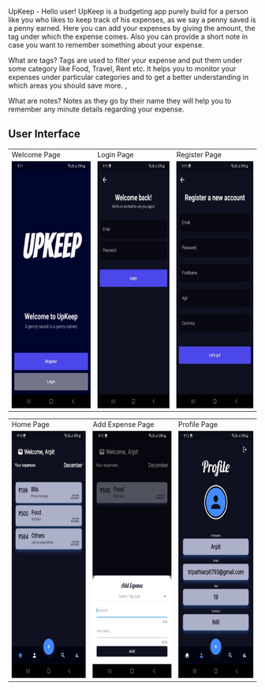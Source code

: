 UpKeep -
Hello user! UpKeep is a budgeting app purely build for a person like you who likes to keep track of his expenses, as we say a penny saved is a penny earned. Here you can add your expenses by giving the amount, the tag under which the expense comes. Also you can provide a short note in case you want to remember something about your expense.

What are tags?
Tags are used to filter your expense and put them under some category like Food, Travel, Rent etc. It helps you to monitor your expenses under particular categories and to get a better understanding in which areas you should save more. ,

What are notes?
Notes as they go by their name they will help you to remember any minute details regarding your expense. 

## User Interface
<table>
  <tr>
    <td>Welcome Page</td>
     <td>Login Page</td>
     <td>Register Page</td>
  </tr>
  <tr>
    <td><img src="UIUpKeep/welcome.jpeg" width=270 height=500></td>
    <td><img src="UIUpKeep/login.jpeg" width=270 height=500></td>
    <td><img src="UIUpKeep/register.jpeg" width=270 height=500></td>
  </tr>
 </table>
 <table>
  <tr>
    <td>Home Page</td>
     <td>Add Expense Page</td>
     <td>Profile Page</td>
  </tr>
  <tr>
    <td><img src="UIUpKeep/home.jpeg" width=270 height=500></td>
    <td><img src="UIUpKeep/add.jpeg" width=270 height=500></td>
    <td><img src="UIUpKeep/profile.jpeg" width=270 height=500></td>
  </tr>
 </table>

